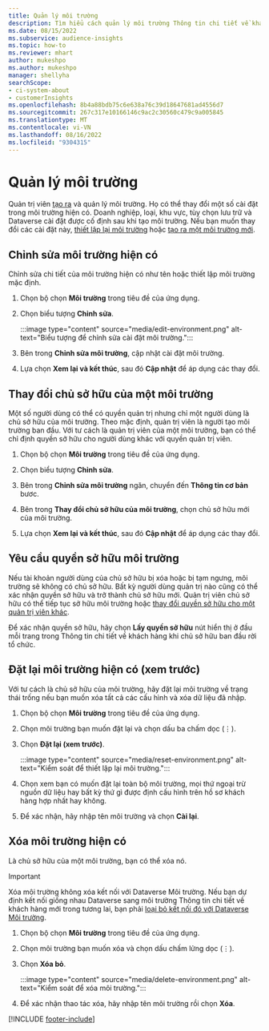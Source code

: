 ```yaml
---
title: Quản lý môi trường
description: Tìm hiểu cách quản lý môi trường Thông tin chi tiết về khách hàng hiện tại với tư cách là quản trị viên. "
ms.date: 08/15/2022
ms.subservice: audience-insights
ms.topic: how-to
ms.reviewer: mhart
author: mukeshpo
ms.author: mukeshpo
manager: shellyha
searchScope:
- ci-system-about
- customerInsights
ms.openlocfilehash: 8b4a88bdb75c6e638a76c39d18647681ad4556d7
ms.sourcegitcommit: 267c317e10166146c9ac2c30560c479c9a005845
ms.translationtype: MT
ms.contentlocale: vi-VN
ms.lasthandoff: 08/16/2022
ms.locfileid: "9304315"
---
```

# <a name="manage-environments"></a>Quản lý môi trường

Quản trị viên [tạo ra](create-environment.md) và quản lý môi trường. Họ có thể thay đổi một số cài đặt trong môi trường hiện có. Doanh nghiệp, loại, khu vực, tùy chọn lưu trữ và Dataverse cài đặt được cố định sau khi tạo môi trường. Nếu bạn muốn thay đổi các cài đặt này, [thiết lập lại môi trường](#reset-an-existing-environment-preview) hoặc [tạo ra một môi trường mới](create-environment.md).

## <a name="edit-an-existing-environment"></a>Chỉnh sửa môi trường hiện có

Chỉnh sửa chi tiết của môi trường hiện có như tên hoặc thiết lập môi trường mặc định.

1. Chọn bộ chọn **Môi trường** trong tiêu đề của ứng dụng.

1. Chọn biểu tượng **Chỉnh sửa**.

   :::image type="content" source="media/edit-environment.png" alt-text="Biểu tượng để chỉnh sửa cài đặt môi trường.":::

1. Bên trong **Chỉnh sửa môi trường**, cập nhật cài đặt môi trường.

1. Lựa chọn **Xem lại và kết thúc**, sau đó **Cập nhật** để áp dụng các thay đổi.

## <a name="change-the-owner-of-an-environment"></a>Thay đổi chủ sở hữu của một môi trường

Một số người dùng có thể có quyền quản trị nhưng chỉ một người dùng là chủ sở hữu của môi trường. Theo mặc định, quản trị viên là người tạo môi trường ban đầu. Với tư cách là quản trị viên của một môi trường, bạn có thể chỉ định quyền sở hữu cho người dùng khác với quyền quản trị viên.

1. Chọn bộ chọn **Môi trường** trong tiêu đề của ứng dụng.

1. Chọn biểu tượng **Chỉnh sửa**.

1. Bên trong **Chỉnh sửa môi trường** ngăn, chuyển đến **Thông tin cơ bản** bươc.

1. Bên trong **Thay đổi chủ sở hữu của môi trường**, chọn chủ sở hữu mới của môi trường.  

1. Lựa chọn **Xem lại và kết thúc**, sau đó **Cập nhật** để áp dụng các thay đổi.

## <a name="claim-ownership-of-an-environment"></a>Yêu cầu quyền sở hữu môi trường

Nếu tài khoản người dùng của chủ sở hữu bị xóa hoặc bị tạm ngưng, môi trường sẽ không có chủ sở hữu. Bất kỳ người dùng quản trị nào cũng có thể xác nhận quyền sở hữu và trở thành chủ sở hữu mới. Quản trị viên chủ sở hữu có thể tiếp tục sở hữu môi trường hoặc [thay đổi quyền sở hữu cho một quản trị viên khác](#change-the-owner-of-an-environment).

Để xác nhận quyền sở hữu, hãy chọn **Lấy quyền sở hữu** nút hiển thị ở đầu mỗi trang trong Thông tin chi tiết về khách hàng khi chủ sở hữu ban đầu rời tổ chức.

## <a name="reset-an-existing-environment-preview"></a>Đặt lại môi trường hiện có (xem trước)

Với tư cách là chủ sở hữu của môi trường, hãy đặt lại môi trường về trạng thái trống nếu bạn muốn xóa tất cả các cấu hình và xóa dữ liệu đã nhập.

1. Chọn bộ chọn **Môi trường** trong tiêu đề của ứng dụng.

1. Chọn môi trường bạn muốn đặt lại và chọn dấu ba chấm dọc (&vellip;).

1. Chọn **Đặt lại (xem trước)**.

   :::image type="content" source="media/reset-environment.png" alt-text="Kiểm soát để thiết lập lại môi trường.":::

1. Chọn xem bạn có muốn đặt lại toàn bộ môi trường, mọi thứ ngoại trừ nguồn dữ liệu hay bất kỳ thứ gì được định cấu hình trên hồ sơ khách hàng hợp nhất hay không.

1. Để xác nhận, hãy nhập tên môi trường và chọn **Cài lại**.

## <a name="delete-an-existing-environment"></a>Xóa môi trường hiện có

Là chủ sở hữu của một môi trường, bạn có thể xóa nó.

> [!IMPORTANT]
> Xóa môi trường không xóa kết nối với Dataverse Môi trường. Nếu bạn dự định kết nối giống nhau Dataverse sang môi trường Thông tin chi tiết về khách hàng mới trong tương lai, bạn phải [loại bỏ kết nối đó với Dataverse Môi trường](customer-insights-dataverse.md#remove-an-existing-connection-to-a-dataverse-environment).

1. Chọn bộ chọn **Môi trường** trong tiêu đề của ứng dụng.

1. Chọn môi trường bạn muốn xóa và chọn dấu chấm lửng dọc (&vellip;). 

1. Chọn **Xóa bỏ**.

   :::image type="content" source="media/delete-environment.png" alt-text="Kiểm soát để xóa môi trường.":::

1. Để xác nhận thao tác xóa, hãy nhập tên môi trường rồi chọn **Xóa**.

[!INCLUDE [footer-include](includes/footer-banner.md)]
